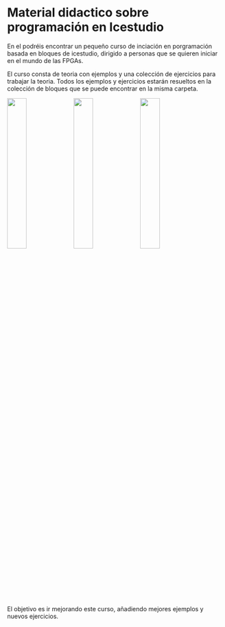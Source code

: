 # Material didactico sobre programación en Icestudio
En el podréis encontrar un pequeño curso de inciación en porgramación basada en bloques de icestudio, dirigido a personas que se quieren 
iniciar en el mundo de las FPGAs.

El curso consta de teoria con ejemplos y una colección de ejercicios para trabajar la teoria. Todos los ejemplos y ejercicios estarán
resueltos en la colección de bloques que se puede encontrar en la misma carpeta.

<img src="https://user-images.githubusercontent.com/6820637/85279609-0246cb00-b487-11ea-9964-206aa02004ff.jpeg" width="30%"></img> <img src="https://user-images.githubusercontent.com/6820637/85279488-ca3f8800-b486-11ea-89a4-9c0ce33619ab.jpeg" width="30%"></img> <img src="https://user-images.githubusercontent.com/6820637/85279607-01ae3480-b487-11ea-97c0-c4c6a519f760.jpeg" width="30%"></img> 

El objetivo es ir mejorando este curso, añadiendo mejores ejemplos y nuevos ejercicios.
